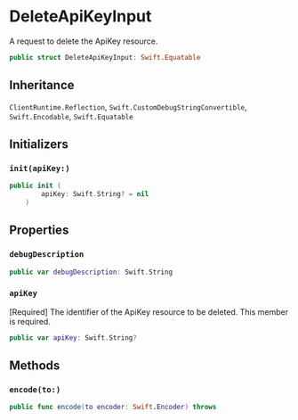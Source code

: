 # DeleteApiKeyInput

A request to delete the ApiKey resource.

``` swift
public struct DeleteApiKeyInput: Swift.Equatable 
```

## Inheritance

`ClientRuntime.Reflection`, `Swift.CustomDebugStringConvertible`, `Swift.Encodable`, `Swift.Equatable`

## Initializers

### `init(apiKey:)`

``` swift
public init (
        apiKey: Swift.String? = nil
    )
```

## Properties

### `debugDescription`

``` swift
public var debugDescription: Swift.String 
```

### `apiKey`

\[Required\] The identifier of the ApiKey resource to be deleted.
This member is required.

``` swift
public var apiKey: Swift.String?
```

## Methods

### `encode(to:)`

``` swift
public func encode(to encoder: Swift.Encoder) throws 
```
